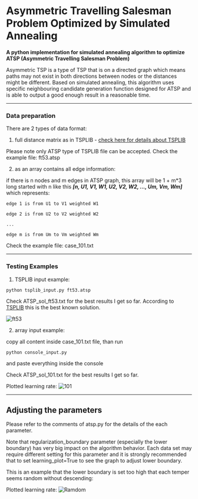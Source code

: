 # Asymmetric Travelling Salesman Problem Optimized by Simulated Annealing
**A python implementation for simulated annealing algorithm to optimize ATSP (Asymmetric Travelling Salesman Problem)**

Asymmetric TSP is a type of TSP that is on a directed graph which means paths may not exist in both directions between nodes or the distances might be different. Based on simulated annealing, this algorithm uses specific neighbouring candidate generation function designed for ATSP and is able to output a good enough result in a reasonable time.

---
### Data preparation
There are 2 types of data format:

1. full distance matrix as in TSPLIB - 
[check here for details about TSPLIB](http://elib.zib.de/pub/mp-testdata/tsp/tsplib/tsplib.html)

Please note only ATSP type of TSPLIB file can be accepted. Check the example file: ft53.atsp

2. as an array contains all edge information:

if there is n nodes and m edges in ATSP graph, this array will be 1 + m*3 long started with n like this **_[n, U1, V1, W1, U2, V2, W2, ..., Um, Vm, Wm]_** which represents:

```
edge 1 is from U1 to V1 weighted W1

edge 2 is from U2 to V2 weighted W2

...

edge m is from Um to Vm weighted Wm
```

Check the example file: case_101.txt

---
### Testing Examples

1. TSPLIB input example:

```
python tsplib_input.py ft53.atsp
```

Check ATSP_sol_ft53.txt for the best results I get so far. According to [TSPLIB](http://elib.zib.de/pub/mp-testdata/tsp/tsplib/sop-sol.html) this is the best known solution.

![ft53](http://i.imgur.com/nLlVhPX.png)

2. array input example:

copy all content inside case_101.txt file, than run

```
python console_input.py
```

and paste everything inside the console

Check ATSP_sol_101.txt for the best results I get so far.

Plotted learning rate:
![101](http://i.imgur.com/qRFqjAV.png)

---
## Adjusting the parameters

Please refer to the comments of atsp.py for the details of the each parameter.

Note that regularization_boundary parameter (especially the lower boundary) has very big impact on the algorithm behavior. Each data set may require different setting for this parameter and it is strongly recommended that to set learning_plot=True to see the graph to adjust lower boundary.

This is an example that the lower boundary is set too high that each temper seems random without descending:

Plotted learning rate:
![Ramdom](http://i.imgur.com/VNP3V3T.png)